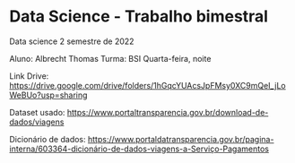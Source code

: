 # Data Science - Trabalho bimestral
Data science 2 semestre de 2022

Aluno: Albrecht Thomas
Turma: BSI Quarta-feira, noite

Link Drive: https://drive.google.com/drive/folders/1hGqcYUAcsJpFMsy0XC9mQeI_jLoWeBUo?usp=sharing

Dataset usado: https://www.portaltransparencia.gov.br/download-de-dados/viagens

Dicionário de dados: https://www.portaldatransparencia.gov.br/pagina-interna/603364-dicionário-de-dados-viagens-a-Serviço-Pagamentos
